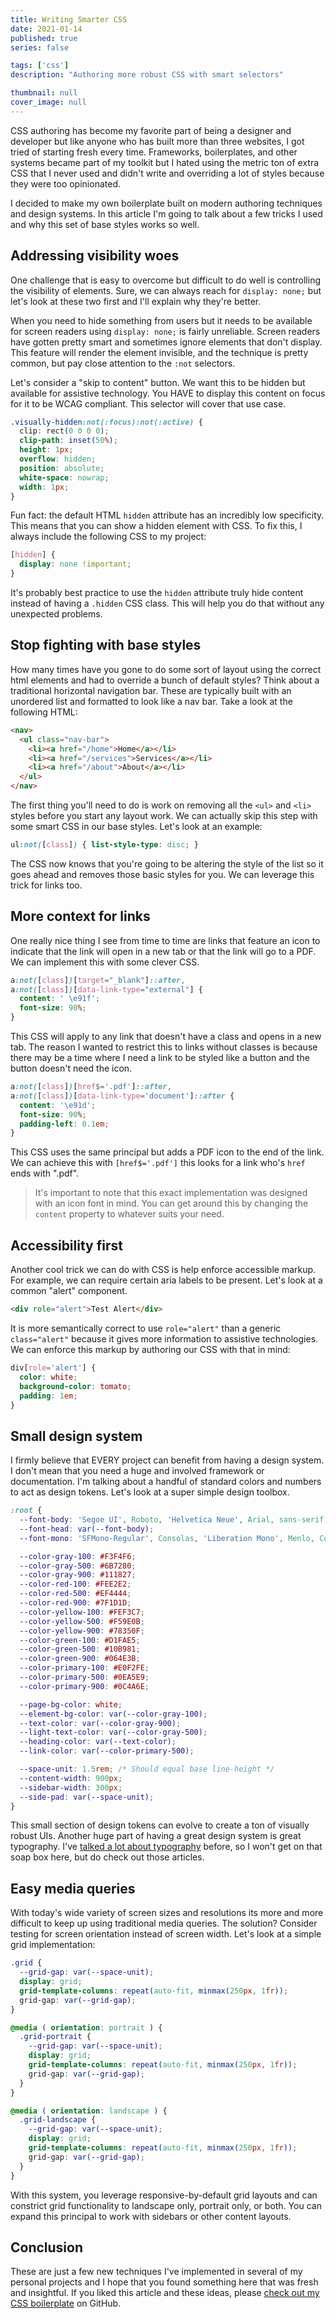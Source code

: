 ```yaml
---
title: Writing Smarter CSS
date: 2021-01-14
published: true
series: false

tags: ['css']
description: "Authoring more robust CSS with smart selectors"

thumbnail: null
cover_image: null
---
```


CSS authoring has become my favorite part of being a designer and developer but like anyone who has built more than three websites, I got tried of starting fresh every time. Frameworks, boilerplates, and other systems became part of my toolkit but I hated using the metric ton of extra CSS that I never used and didn't write and overriding a lot of styles because they were too opinionated.

I decided to make my own boilerplate built on modern authoring techniques and design systems. In this article I'm going to talk about a few tricks I used and why this set of base styles works so well.

## Addressing visibility woes

One challenge that is easy to overcome but difficult to do well is controlling the visibility of elements. Sure, we can always reach for `display: none;` but let's look at these two first and I'll explain why they're better.

When you need to hide something from users but it needs to be available for screen readers using `display: none;` is fairly unreliable. Screen readers have gotten pretty smart and sometimes ignore elements that don't display. This feature will render the element invisible, and the technique is pretty common, but pay close attention to the `:not` selectors.

Let's consider a "skip to content" button. We want this to be hidden but available for assistive technology. You HAVE to display this content on focus for it to be WCAG compliant. This selector will cover that use case.

```css
.visually-hidden:not(:focus):not(:active) {
  clip: rect(0 0 0 0);
  clip-path: inset(50%);
  height: 1px;
  overflow: hidden;
  position: absolute;
  white-space: nowrap;
  width: 1px;
}
```

Fun fact: the default HTML `hidden` attribute has an incredibly low specificity. This means that you can show a hidden element with CSS. To fix this, I always include the following CSS to my project:

```css
[hidden] {
  display: none !important;
}
```

It's probably best practice to use the `hidden` attribute truly hide content instead of having a `.hidden` CSS class. This will help you do that without any unexpected problems.

## Stop fighting with base styles

How many times have you gone to do some sort of layout using the correct html elements and had to override a bunch of default styles? Think about a traditional horizontal navigation bar. These are typically built with an unordered list and formatted to look like a nav bar. Take a look at the following HTML:

```html
<nav>
  <ul class="nav-bar">
    <li><a href="/home">Home</a></li>
    <li><a href="/services">Services</a></li>
    <li><a href="/about">About</a></li>
  </ul>
</nav>
```

The first thing you'll need to do is work on removing all the `<ul>` and `<li>` styles before you start any layout work. We can actually skip this step with some smart CSS in our base styles. Let's look at an example:

```css
ul:not([class]) { list-style-type: disc; }
```

The CSS now knows that you're going to be altering the style of the list so it goes ahead and removes those basic styles for you. We can leverage this trick for links too.

## More context for links

One really nice thing I see from time to time are links that feature an icon to indicate that the link will open in a new tab or that the link will go to a PDF. We can implement this with some clever CSS.

```css
a:not([class])[target="_blank"]::after,
a:not([class])[data-link-type="external"] {
  content: ' \e91f';
  font-size: 90%;
}
```

This CSS will apply to any link that doesn't have a class and opens in a new tab. The reason I wanted to restrict this to links without classes is because there may be a time where I need a link to be styled like a button and the button doesn't need the icon.

```css
a:not([class])[href$='.pdf']::after,
a:not([class])[data-link-type='document']::after {
  content: '\e91d';
  font-size: 90%;
  padding-left: 0.1em;
}
```

This CSS uses the same principal but adds a PDF icon to the end of the link. We can achieve this with `[href$='.pdf']` this looks for a link who's `href` ends with ".pdf".

> It's important to note that this exact implementation was designed with an icon font in mind. You can get around this by changing the `content` property to whatever suits your need.

## Accessibility first

Another cool trick we can do with CSS is help enforce accessible markup. For example, we can require certain aria labels to be present. Let's look at a common "alert" component.

```html
<div role="alert">Test Alert</div>
```

It is more semantically correct to use `role="alert"` than a generic `class="alert"` because it gives more information to assistive technologies. We can enforce this markup by authoring our CSS with that in mind:

```css
div[role='alert'] {
  color: white;
  background-color: tomato;
  padding: 1em;
}
```

## Small design system

I firmly believe that EVERY project can benefit from having a design system. I don't mean that you need a huge and involved framework or documentation. I'm talking about a handful of standard colors and numbers to act as design tokens. Let's look at a super simple design toolbox.

```css
:root {
  --font-body: 'Segoe UI', Roboto, 'Helvetica Neue', Arial, sans-serif;
  --font-head: var(--font-body);
  --font-mono: 'SFMono-Regular', Consolas, 'Liberation Mono', Menlo, Courier, monospace;

  --color-gray-100: #F3F4F6;
  --color-gray-500: #6B7280;
  --color-gray-900: #111827;
  --color-red-100: #FEE2E2;
  --color-red-500: #EF4444;
  --color-red-900: #7F1D1D;
  --color-yellow-100: #FEF3C7;
  --color-yellow-500: #F59E0B;
  --color-yellow-900: #78350F;
  --color-green-100: #D1FAE5;
  --color-green-500: #10B981;
  --color-green-900: #064E3B;
  --color-primary-100: #E0F2FE;
  --color-primary-500: #0EA5E9;
  --color-primary-900: #0C4A6E;

  --page-bg-color: white;
  --element-bg-color: var(--color-gray-100);
  --text-color: var(--color-gray-900);
  --light-text-color: var(--color-gray-500);
  --heading-color: var(--text-color);
  --link-color: var(--color-primary-500);

  --space-unit: 1.5rem; /* Should equal base line-height */
  --content-width: 900px;
  --sidebar-width: 300px;
  --side-pad: var(--space-unit);
}
```

This small section of design tokens can evolve to create a ton of visually robust UIs. Another huge part of having a great design system is great typography. I've [talked a lot about typography](https://www.mattmcadams.com/posts/tags/typography/) before, so I won't get on that soap box here, but do check out those articles.

## Easy media queries

With today's wide variety of screen sizes and resolutions its more and more difficult to keep up using traditional media queries. The solution? Consider testing for screen orientation instead of screen width. Let's look at a simple grid implementation:

```css
.grid {
  --grid-gap: var(--space-unit);
  display: grid;
  grid-template-columns: repeat(auto-fit, minmax(250px, 1fr));
  grid-gap: var(--grid-gap);
}

@media ( orientation: portrait ) {
  .grid-portrait {
    --grid-gap: var(--space-unit);
    display: grid;
    grid-template-columns: repeat(auto-fit, minmax(250px, 1fr));
    grid-gap: var(--grid-gap);
  }
}

@media ( orientation: landscape ) {
  .grid-landscape {
    --grid-gap: var(--space-unit);
    display: grid;
    grid-template-columns: repeat(auto-fit, minmax(250px, 1fr));
    grid-gap: var(--grid-gap);
  }
}
```

With this system, you leverage responsive-by-default grid layouts and can constrict grid functionality to landscape only, portrait only, or both. You can expand this principal to work with sidebars or other content layouts.

## Conclusion

These are just a few new techniques I've implemented in several of my personal projects and I hope that you found something here that was fresh and insightful. If you liked this article and these ideas, please [check out my CSS boilerplate](https://github.com/MattMcAdams/CSS-Boilerplate) on GitHub.
